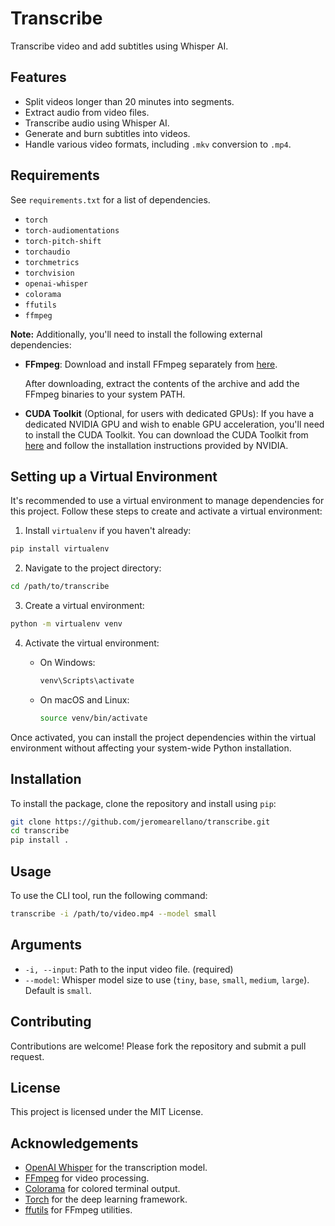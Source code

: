 # Transcribe

Transcribe video and add subtitles using Whisper AI.

## Features

- Split videos longer than 20 minutes into segments.
- Extract audio from video files.
- Transcribe audio using Whisper AI.
- Generate and burn subtitles into videos.
- Handle various video formats, including `.mkv` conversion to `.mp4`.

## Requirements

See `requirements.txt` for a list of dependencies.

- `torch`
- `torch-audiomentations`
- `torch-pitch-shift`
- `torchaudio`
- `torchmetrics`
- `torchvision`
- `openai-whisper`
- `colorama`
- `ffutils`
- `ffmpeg`

**Note:** Additionally, you'll need to install the following external dependencies:

- **FFmpeg**: Download and install FFmpeg separately from [here](https://www.gyan.dev/ffmpeg/builds/ffmpeg-release-full.7z).

  After downloading, extract the contents of the archive and add the FFmpeg binaries to your system PATH.

- **CUDA Toolkit** (Optional, for users with dedicated GPUs): If you have a dedicated NVIDIA GPU and wish to enable GPU acceleration, you'll need to install the CUDA Toolkit. You can download the CUDA Toolkit from [here](https://developer.nvidia.com/cuda-downloads?target_os=Windows&target_arch=x86_64&target_version=11&target_type=exe_local) and follow the installation instructions provided by NVIDIA.

## Setting up a Virtual Environment

It's recommended to use a virtual environment to manage dependencies for this project. Follow these steps to create and activate a virtual environment:

1. Install `virtualenv` if you haven't already:
```bash
pip install virtualenv
```
   
2. Navigate to the project directory:
```bash
cd /path/to/transcribe
```

3. Create a virtual environment:
```bash
python -m virtualenv venv
```

4. Activate the virtual environment:
   - On Windows:
     ```bash
     venv\Scripts\activate
     ```
     
   - On macOS and Linux:
     ```bash
     source venv/bin/activate
     ```

Once activated, you can install the project dependencies within the virtual environment without affecting your system-wide Python installation.

## Installation

To install the package, clone the repository and install using `pip`:

```bash
git clone https://github.com/jeromearellano/transcribe.git
cd transcribe
pip install .
```

## Usage

To use the CLI tool, run the following command:

```bash
transcribe -i /path/to/video.mp4 --model small
```

## Arguments

- `-i, --input`: Path to the input video file. (required)
- `--model`: Whisper model size to use (`tiny`, `base`, `small`, `medium`, `large`). Default is `small`.

## Contributing

Contributions are welcome! Please fork the repository and submit a pull request.

## License

This project is licensed under the MIT License.

## Acknowledgements

- [OpenAI Whisper](https://github.com/openai/whisper) for the transcription model.
- [FFmpeg](https://ffmpeg.org/) for video processing.
- [Colorama](https://pypi.org/project/colorama/) for colored terminal output.
- [Torch](https://pytorch.org/) for the deep learning framework.
- [ffutils](https://github.com/slhck/ffmpeg-normalize) for FFmpeg utilities.
